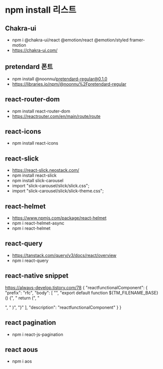 # npm install 리스트

## Chakra-ui

- npm i @chakra-ui/react @emotion/react @emotion/styled framer-motion
- https://chakra-ui.com/

## pretendard 폰트

- npm install @noonnu/pretendard-regular@0.1.0
- https://libraries.io/npm/@noonnu%2Fpretendard-regular

## react-router-dom

- npm install react-router-dom
- https://reactrouter.com/en/main/route/route

## react-icons

- npm install react-icons

## react-slick

- https://react-slick.neostack.com/
- npm install react-slick
- npm install slick-carousel
- import "slick-carousel/slick/slick.css";
- import "slick-carousel/slick/slick-theme.css";

## react-helmet

- https://www.npmjs.com/package/react-helmet
- npm i react-helmet-async
- npm i react-helmet

## react-query

- https://tanstack.com/query/v3/docs/react/overview
- npm i react-query

## react-native snippet

https://always-develop.tistory.com/78
{
"reactfunctionalComponent": {
"prefix": "rfc",
"body": [
"",
"export default function ${TM_FILENAME_BASE}() {",
" return (",
" <div></div>",
" )",
"}"
],
"description": "reactfunctionalComponent"
}
}

## react pagination

- npm i react-js-pagination

## react aous

- npm i aos
